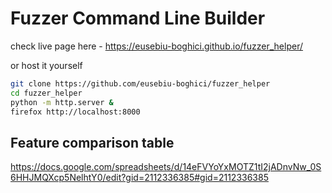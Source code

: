 # Fuzzer Command Line Builder
check live page here - https://eusebiu-boghici.github.io/fuzzer_helper/

or host it yourself
```sh
git clone https://github.com/eusebiu-boghici/fuzzer_helper
cd fuzzer_helper
python -m http.server &
firefox http://localhost:8000
```

## Feature comparison table
https://docs.google.com/spreadsheets/d/14eFVYoYxMOTZ1tI2jADnvNw_0S6HHJMQXcp5NelhtY0/edit?gid=2112336385#gid=2112336385